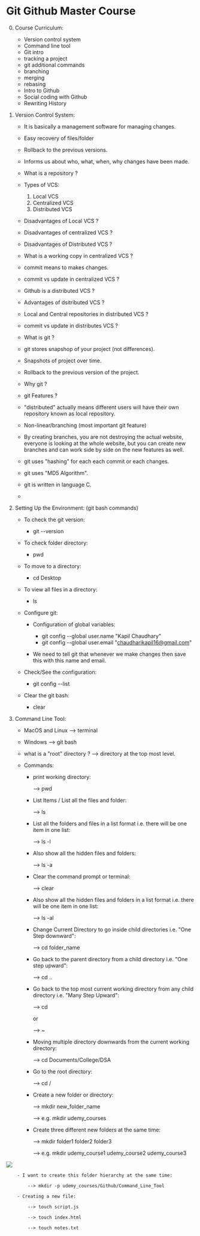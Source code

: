 # Git Github Master Course

0. Course Curriculum:

    - Version control system
    - Command line tool
    - Git intro
    - tracking a project
    - git additional commands
    - branching
    - merging
    - rebasing
    - Intro to Github
    - Social coding with Github
    - Rewriting History

1. Version Control System:

    - It is basically a management software for managing changes.

    - Easy recovery of files/folder

    - Rollback to the previous versions.

    - Informs us about who, what, when, why changes have been made.

    - What is a repository ?

    - Types of VCS:

        1. Local VCS
        2. Centralized VCS
        3. Distributed VCS
    
    - Disadvantages of Local VCS ?

    - Disadvantages of centralized VCS ?

    - Disadvantages of Distributed VCS ?

    - What is a working copy in centralized VCS ?

    - commit means to makes changes.

    - commit vs update in centralized VCS ?

    - Github is a distributed VCS ?

    - Advantages of dsitributed VCS ?

    - Local and Central repositories in distributed VCS ?

    - commit vs update in distributes VCS ?

    - What is git ?

    - git stores snapshop of your project (not differences).

    - Snapshots of project over time.

    - Rollback to the previous version of the project.

    - Why git ?

    - git Features ?

    - "distributed" actually means different users will have their own repository known as local repository.

    - Non-linear/branching (most important git feature)

    - By creating branches, you are not destroying the actual website, everyone is looking at the whole website, but you can create new branches and can work side by side on the new features as well.

    - git uses "hashing" for each each commit or each changes. 

    - git uses "MD5 Algorithm". 

    - git is written in language C.

    - 

2. Setting Up the Environment: (git bash commands)

    - To check the git version:

        - git --version

    - To check folder directory:

        - pwd
    
    - To move to a directory:

        - cd Desktop
    
    - To view all files in a directory:

        - ls
    
    - Configure git:

        - Configuration of global variables:

            - git config --global user.name "Kapil Chaudhary"
            - git config --global user.email "chaudharikapil16@gmail.com"
        
        - We need to tell git that whenever we make changes then save this with this name and email.
    
    - Check/See the configuration:

        - git config --list
    
    - Clear the git bash:

        - clear

3. Command Line Tool:

    - MacOS and Linux --> terminal

    - Windows --> git bash

    - what is a "root" directory ? --> directory at the top most level.

    - Commands:
    
        - print working directory:
        
            --> pwd
        
        - List Items / List all the files and folder:

            --> ls
        
        - List all the folders and files in a list format i.e. there will be one item in one list:

            --> ls -l
        
        - Also show all the hidden files and folders:

            --> ls -a
        
        - Clear the command prompt or terminal:

            --> clear
        
        - Also show all the hidden files and folders in a list format i.e. there will be one item in one list:

            --> ls -al

        - Change Current Directory to go inside child directories i.e. "One Step downward":

            --> cd folder_name

        - Go back to the parent directory from a child directory i.e. "One step upward":

            --> cd ..
        
        - Go back to the top most current working directory from any child directory i.e. "Many Step Upward":

            --> cd

            or

            --> ~
        
        - Moving multiple directory downwards from the current working directory:

            --> cd Documents/College/DSA
        
        - Go to the root directory:

            --> cd /
        
        - Create a new folder or directory:

            --> mkdir new_folder_name

            --> e.g. mkdir udemy_courses
        
        - Create three different new folders at the same time:

            --> mkdir folder1 folder2 folder3

            --> e.g. mkdir udemy_course1 udemy_course2 udemy_course3

![](folder_hierarchy.jpg)

        - I want to create this folder hierarchy at the same time:

            --> mkdir -p udemy_courses/Github/Command_Line_Tool

        - Creating a new file:

            --> touch script.js

            --> touch index.html

            --> touch notes.txt
